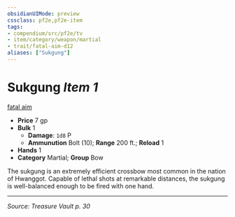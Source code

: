 ```yaml
---
obsidianUIMode: preview
cssclass: pf2e,pf2e-item
tags:
- compendium/src/pf2e/tv
- item/category/weapon/martial
- trait/fatal-aim-d12
aliases: ["Sukgung"]
---
```

# Sukgung *Item 1*  
[fatal aim <d12>](rules/traits/fatal-aim-d12.md "Fatal Weapon Trait")  

- **Price** 7 gp
- **Bulk** 1
  - **Damage**: `1d8` P
  - **Ammunution** Bolt (10); **Range** 200 ft.; **Reload** 1
- **Hands** 1
- **Category** Martial; **Group** Bow 

The sukgung is an extremely efficient crossbow most common in the nation of Hwanggot. Capable of lethal shots at remarkable distances, the sukgung is well-balanced enough to be fired with one hand.


---
*Source: Treasure Vault p. 30*